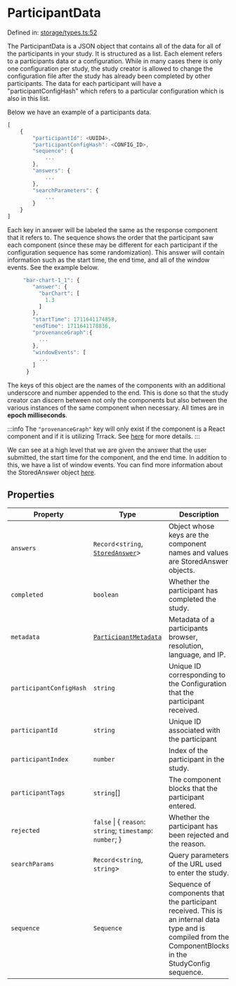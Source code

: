 # ParticipantData

Defined in: [storage/types.ts:52](https://github.com/revisit-studies/study/blob/91e343153031618f8f5789851e5b25c288bf8f4a/src/storage/types.ts#L52)

The ParticipantData is a JSON object that contains all of the data for all of the participants in your study. It is structured as a list. Each element refers to a participants data or a configuration. While in many cases there is only one configuration per study, the study creator is allowed to change the configuration file after the study has already been completed by other participants. The data for each participant will have a "participantConfigHash" which refers to a particular configuration which is also in this list.

Below we have an example of a participants data.
```js
[
    {
        "participantId": <UUID4>,
        "participantConfigHash": <CONFIG_ID>,
        "sequence": {
            ...
        },
        "answers": {
            ...
        },
        "searchParameters": {
            ...
        }
    }
]
```
Each key in answer will be labeled the same as the response component that it refers to. The sequence shows the order that the participant saw each component (since these may be different for each participant if the configuration sequence has some randomization). This answer will contain information such as the start time, the end time, and all of the window events. See the example below.

```js
     "bar-chart-1_1": {
        "answer": {
          "barChart": [
            1.3
          ]
        },
        "startTime": 1711641174858,
        "endTime": 1711641178836,
        "provenanceGraph":{
          ...
        },
        "windowEvents": [
          ...
        ]
      }
```
The keys of this object are the names of the components with an additional underscore and number appended to the end. This is done so that the study creator can discern between not only the components but also between the various instances of the same component when necessary. All times are in **epoch milliseconds**.

:::info
The `"provenanceGraph"` key will only exist if the component is a React component and if it is utilizing Trrack. See [here](../StoredAnswer) for more details.
:::

We can see at a high level that we are given the answer that the user submitted, the start time for the component, and the end time. In addition to this, we have a list of window events. You can find more information about the StoredAnswer object [here](../StoredAnswer).

## Properties

| Property | Type | Description | Defined in |
| ------ | ------ | ------ | ------ |
| <a id="answers"></a> `answers` | `Record`\<`string`, [`StoredAnswer`](StoredAnswer.md)\> | Object whose keys are the component names and values are StoredAnswer objects. | [storage/types.ts:62](https://github.com/revisit-studies/study/blob/91e343153031618f8f5789851e5b25c288bf8f4a/src/storage/types.ts#L62) |
| <a id="completed"></a> `completed` | `boolean` | Whether the participant has completed the study. | [storage/types.ts:68](https://github.com/revisit-studies/study/blob/91e343153031618f8f5789851e5b25c288bf8f4a/src/storage/types.ts#L68) |
| <a id="metadata"></a> `metadata` | [`ParticipantMetadata`](ParticipantMetadata.md) | Metadata of a participants browser, resolution, language, and IP. | [storage/types.ts:66](https://github.com/revisit-studies/study/blob/91e343153031618f8f5789851e5b25c288bf8f4a/src/storage/types.ts#L66) |
| <a id="participantconfighash"></a> `participantConfigHash` | `string` | Unique ID corresponding to the Configuration that the participant received. | [storage/types.ts:56](https://github.com/revisit-studies/study/blob/91e343153031618f8f5789851e5b25c288bf8f4a/src/storage/types.ts#L56) |
| <a id="participantid"></a> `participantId` | `string` | Unique ID associated with the participant | [storage/types.ts:54](https://github.com/revisit-studies/study/blob/91e343153031618f8f5789851e5b25c288bf8f4a/src/storage/types.ts#L54) |
| <a id="participantindex"></a> `participantIndex` | `number` | Index of the participant in the study. | [storage/types.ts:60](https://github.com/revisit-studies/study/blob/91e343153031618f8f5789851e5b25c288bf8f4a/src/storage/types.ts#L60) |
| <a id="participanttags"></a> `participantTags` | `string`[] | The component blocks that the participant entered. | [storage/types.ts:75](https://github.com/revisit-studies/study/blob/91e343153031618f8f5789851e5b25c288bf8f4a/src/storage/types.ts#L75) |
| <a id="rejected"></a> `rejected` | `false` \| \{ `reason`: `string`; `timestamp`: `number`; \} | Whether the participant has been rejected and the reason. | [storage/types.ts:70](https://github.com/revisit-studies/study/blob/91e343153031618f8f5789851e5b25c288bf8f4a/src/storage/types.ts#L70) |
| <a id="searchparams"></a> `searchParams` | `Record`\<`string`, `string`\> | Query parameters of the URL used to enter the study. | [storage/types.ts:64](https://github.com/revisit-studies/study/blob/91e343153031618f8f5789851e5b25c288bf8f4a/src/storage/types.ts#L64) |
| <a id="sequence"></a> `sequence` | `Sequence` | Sequence of components that the participant received. This is an internal data type and is compiled from the ComponentBlocks in the StudyConfig sequence. | [storage/types.ts:58](https://github.com/revisit-studies/study/blob/91e343153031618f8f5789851e5b25c288bf8f4a/src/storage/types.ts#L58) |
